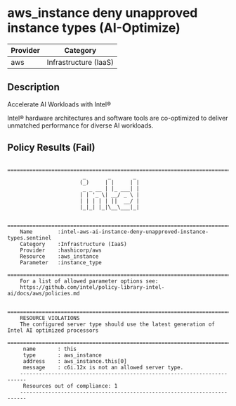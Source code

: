 
# aws_instance deny unapproved instance types (AI-Optimize)

| Provider            | Category                 |
|---------------------|--------------------------|
| aws                 | Infrastructure (IaaS)    |

## Description

Accelerate AI Workloads with Intel®

Intel® hardware architectures and software tools are co-optimized to deliver unmatched performance for diverse AI workloads. 

## Policy Results (Fail)

       ========================================================================
                            _       _       _
                           (_)     | |     | |
                            _ _ __ | |_ ___| |
                           | | '_ \| __/ _ \ |
                           | | | | | ||  __/ |
                           |_|_| |_|\__\___|_|

        ========================================================================
        Name        :intel-aws-ai-instance-deny-unapproved-instance-types.sentinel
        Category    :Infrastructure (IaaS)
        Provider    :hashicorp/aws
        Resource    :aws_instance
        Parameter   :instance_type
        ========================================================================
        For a list of allowed parameter options see:
        https://github.com/intel/policy-library-intel-ai/docs/aws/policies.md

        ========================================================================
        RESOURCE VIOLATIONS
        The configured server type should use the latest generation of Intel AI optimized processors
        ========================================================================
         name       : this
         type       : aws_instance
         address    : aws_instance.this[0]
         message    : c6i.12x is not an allowed server type.
        ------------------------------------------------------------------------
         Resources out of compliance: 1
        ------------------------------------------------------------------------